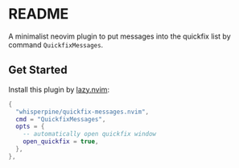 # README

A minimalist neovim plugin to put messages into the quickfix list by command
`QuickfixMessages`.

## Get Started

Install this plugin by [lazy.nvim](https://github.com/folke/lazy.nvim):

```lua
{
  "whisperpine/quickfix-messages.nvim",
  cmd = "QuickfixMessages",
  opts = {
    -- automatically open quickfix window
    open_quickfix = true,
  },
},
```
